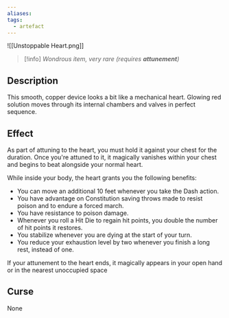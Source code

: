 ```yaml
---
aliases: 
tags:
  - artefact
---
```

![[Unstoppable Heart.png]]
>[!info]
>_Wondrous item, very rare (requires **attunement**)_
## Description
This smooth, copper device looks a bit like a mechanical heart. Glowing red solution moves through its internal chambers and valves in perfect sequence.
## Effect
As part of attuning to the heart, you must hold it against your chest for the duration. Once you're attuned to it, it magically vanishes within your chest and begins to beat alongside your normal heart.

While inside your body, the heart grants you the following benefits:

- You can move an additional 10 feet whenever you take the Dash action.
- You have advantage on Constitution saving throws made to resist poison and to endure a forced march.
- You have resistance to poison damage.
- Whenever you roll a Hit Die to regain hit points, you double the number of hit points it restores.
- You stabilize whenever you are dying at the start of your turn.
- You reduce your exhaustion level by two whenever you finish a long rest, instead of one.

If your attunement to the heart ends, it magically appears in your open hand or in the nearest unoccupied space
## Curse
None

